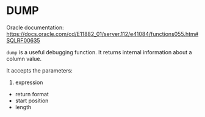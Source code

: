 # DUMP

Oracle documentation: https://docs.oracle.com/cd/E11882_01/server.112/e41084/functions055.htm#SQLRF00635

`dump` is a useful debugging function. It returns internal information about a column value.

It accepts the parameters:

1. expression
* return format
* start position
* length
